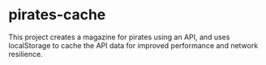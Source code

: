 # pirates-cache
This project creates a magazine for pirates using an API, and uses localStorage to cache the API data for improved performance and network resilience.
